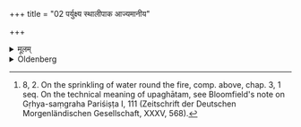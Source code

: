+++
title = "02 पर्युक्ष्य स्थालीपाक आज्यमानीय"

+++

<details><summary>मूलम्</summary>

पर्युक्ष्य स्थालीपाक आज्यमानीय मेक्षणेनोपघातं होतुमेवोपक्रमते २
</details>

<details><summary>Oldenberg</summary>

2. [^1]  Having sprinkled (water) round (the fire) and poured Ājya on the mess of cooked food, he begins to sacrifice simply with the pot-ladle, picking out portions of the sacrificial food (without 'underspreading' and pouring Ājya over the Havis).


[^1]:  8, 2. On the sprinkling of water round the fire, comp. above, chap. 3, 1 seq. On the technical meaning of upaghātam, see Bloomfield's note on Gṛhya-saṃgraha Pariśiṣṭa I, 111 (Zeitschrift der Deutschen Morgenländischen Gesellschaft, XXXV, 568).
</details>
